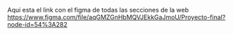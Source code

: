 Aqui esta el link con el figma de todas las secciones de la web
https://www.figma.com/file/aqGMZGnHbMQVJEkkGaJmoU/Proyecto-final?node-id=54%3A282